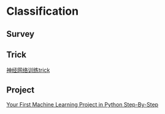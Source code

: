 # Classification

## Survey



## Trick
[神经网络训练trick](https://zhuanlan.zhihu.com/p/59918821)


## Project
[Your First Machine Learning Project in Python Step-By-Step](https://machinelearningmastery.com/machine-learning-in-python-step-by-step/)
